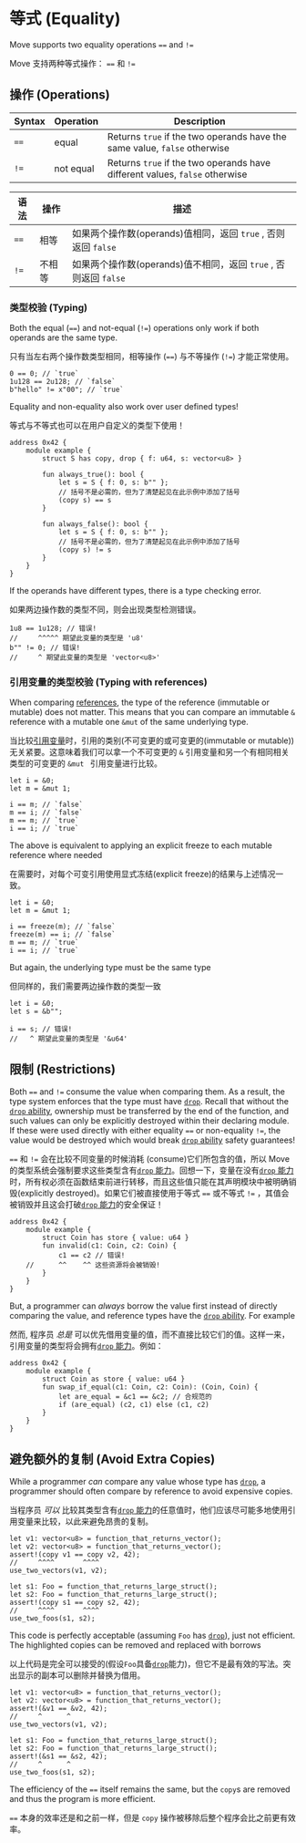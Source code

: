 
# 等式 (Equality)

Move supports two equality operations `==` and `!=`

Move 支持两种等式操作： `==` 和 `!=`

## 操作 (Operations)

| Syntax | Operation | Description                                                                 |
| ------ | --------- | --------------------------------------------------------------------------- |
| `==`   | equal     | Returns `true` if the two operands have the same value, `false` otherwise   |
| `!=`   | not equal | Returns `true` if the two operands have different values, `false` otherwise |

| 语法 | 操作 | 描述                                                                 |
| ------ | --------- | --------------------------------------------------------------------------- |
| `==`   | 相等     | 如果两个操作数(operands)值相同，返回 `true` , 否则返回 `false`  |
| `!=`   | 不相等 | 如果两个操作数(operands)值不相同，返回 `true` , 否则返回 `false`  |

### 类型校验 (Typing)

Both the equal (`==`) and not-equal (`!=`) operations only work if both operands are the same type.

只有当左右两个操作数类型相同，相等操作 (`==`) 与不等操作 (`!=`) 才能正常使用。

```move
0 == 0; // `true`
1u128 == 2u128; // `false`
b"hello" != x"00"; // `true`
```

Equality and non-equality also work over user defined types!

等式与不等式也可以在用户自定义的类型下使用！

```move=
address 0x42 {
    module example {
        struct S has copy, drop { f: u64, s: vector<u8> }

        fun always_true(): bool {
            let s = S { f: 0, s: b"" };
            // 括号不是必需的，但为了清楚起见在此示例中添加了括号
            (copy s) == s
        }

        fun always_false(): bool {
            let s = S { f: 0, s: b"" };
            // 括号不是必需的，但为了清楚起见在此示例中添加了括号
            (copy s) != s
        }
    }
}
```

If the operands have different types, there is a type checking error.

如果两边操作数的类型不同，则会出现类型检测错误。

```move
1u8 == 1u128; // 错误!
//     ^^^^^ 期望此变量的类型是 'u8'
b"" != 0; // 错误!
//     ^ 期望此变量的类型是 'vector<u8>'
```

### 引用变量的类型校验 (Typing with references)

When comparing [references](./chapter_8_references.md), the type of the reference (immutable or mutable) does
not matter. This means that you can compare an immutable `&` reference with a mutable one `&mut` of
the same underlying type.

当比较[引用变量](./chapter_8_references.md)时，引用的类别(不可变更的或可变更的(immutable or mutable))无关紧要。这意味着我们可以拿一个不可变更的 `&` 引用变量和另一个有相同相关类型的可变更的 `&mut ` 引用变量进行比较。

```move
let i = &0;
let m = &mut 1;

i == m; // `false`
m == i; // `false`
m == m; // `true`
i == i; // `true`
```

The above is equivalent to applying an explicit freeze to each mutable reference where needed

在需要时，对每个可变引用使用显式冻结(explicit freeze)的结果与上述情况一致。

```move
let i = &0;
let m = &mut 1;

i == freeze(m); // `false`
freeze(m) == i; // `false`
m == m; // `true`
i == i; // `true`
```
But again, the underlying type must be the same type

但同样的，我们需要两边操作数的类型一致

```move
let i = &0;
let s = &b"";

i == s; // 错误!
//   ^ 期望此变量的类型是 '&u64'
```

## 限制 (Restrictions)

Both `==` and `!=` consume the value when comparing them. As a result, the type system enforces that
the type must have [`drop`](./chapter_19_abilities.md). Recall that without the [`drop` ability](./chapter_19_abilities.md), 
ownership must be transferred by the end of the function, and such values can only be explicitly destroyed 
within their declaring module. If these were used directly with either equality `==` or non-equality `!=`, 
the value would be destroyed which would break [`drop` ability](./chapter_19_abilities.md) safety guarantees!

`==` 和 `!=` 会在比较不同变量的时候消耗 (consume)它们所包含的值，所以 Move 的类型系统会强制要求这些类型含有[`drop` 能力](./chapter_19_abilities.md)。回想一下，变量在没有[`drop` 能力](./chapter_19_abilities.md)时，所有权必须在函数结束前进行转移，而且这些值只能在其声明模块中被明确销毁(explicitly destroyed)。如果它们被直接使用于等式 `==` 或不等式 `!=` ，其值会被销毁并且这会打破[`drop` 能力](./chapter_19_abilities.md)的安全保证！

```move=
address 0x42 {
    module example {
        struct Coin has store { value: u64 }
        fun invalid(c1: Coin, c2: Coin) {
            c1 == c2 // 错误!
    //      ^^    ^^ 这些资源将会被销毁!
        }
    }
}
```


But, a programmer can _always_ borrow the value first instead of directly comparing the value, and
reference types have the [`drop` ability](./chapter_19_abilities.md). For example

然而, 程序员 _总是_ 可以优先借用变量的值，而不直接比较它们的值。这样一来，引用变量的类型将会拥有[`drop` 能力](./chapter_19_abilities.md)。例如：

```move=
address 0x42 {
    module example {
        struct Coin as store { value: u64 }
        fun swap_if_equal(c1: Coin, c2: Coin): (Coin, Coin) {
            let are_equal = &c1 == &c2; // 合规范的
            if (are_equal) (c2, c1) else (c1, c2)
        }
    }
}
```

## 避免额外的复制 (Avoid Extra Copies)

While a programmer _can_ compare any value whose type has [`drop`](./chapter_19_abilities.md), a programmer
should often compare by reference to avoid expensive copies.

当程序员 _可以_ 比较其类型含有[`drop` 能力](./chapter_19_abilities.md)的任意值时，他们应该尽可能多地使用引用变量来比较，以此来避免昂贵的复制。

```move=
let v1: vector<u8> = function_that_returns_vector();
let v2: vector<u8> = function_that_returns_vector();
assert!(copy v1 == copy v2, 42);
//     ^^^^       ^^^^
use_two_vectors(v1, v2);

let s1: Foo = function_that_returns_large_struct();
let s2: Foo = function_that_returns_large_struct();
assert!(copy s1 == copy s2, 42);
//     ^^^^       ^^^^
use_two_foos(s1, s2);
```

This code is perfectly acceptable (assuming `Foo` has [`drop`](./chapter_19_abilities.md)), just not efficient.
The highlighted copies can be removed and replaced with borrows

以上代码是完全可以接受的(假设`Foo`具备[`drop`](./chapter_19_abilities.md)能力)，但它不是最有效的写法。突出显示的副本可以删除并替换为借用。

```move=
let v1: vector<u8> = function_that_returns_vector();
let v2: vector<u8> = function_that_returns_vector();
assert!(&v1 == &v2, 42);
//     ^      ^
use_two_vectors(v1, v2);

let s1: Foo = function_that_returns_large_struct();
let s2: Foo = function_that_returns_large_struct();
assert!(&s1 == &s2, 42);
//     ^      ^
use_two_foos(s1, s2);
```

The efficiency of the `==` itself remains the same, but the `copy`s are removed and thus the program is more efficient.

`==` 本身的效率还是和之前一样，但是 `copy` 操作被移除后整个程序会比之前更有效率。
